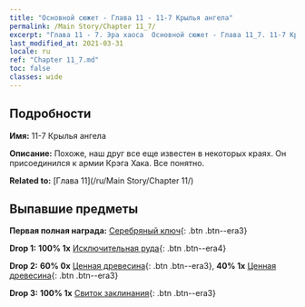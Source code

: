 ```yaml
---
title: "Основной сюжет - Глава 11 - 11-7 Крылья ангела"
permalink: /Main Story/Chapter 11_7/
excerpt: "Глава 11 - 7. Эра хаоса  Основной сюжет - Глава 11_7. 11-7 Крылья ангела"
last_modified_at: 2021-03-31
locale: ru
ref: "Chapter 11_7.md"
toc: false
classes: wide
---
```


## Подробности

 **Имя:** 11-7 Крылья ангела

 **Описание:** Похоже, наш друг все еще известен в некоторых краях. Он присоединился к армии Крэга Хака. Все понятно.

 **Related to:** [Глава 11](/ru/Main Story/Chapter 11/)

## Выпавшие предметы

 **Первая полная награда:** [Серебряный ключ](/ru/Items/con_693/){: .btn .btn--era3}

 **Drop 1:** **100% 1x** [Исключительная руда](/ru/Items/mat_33/){: .btn .btn--era4}

 **Drop 2:** **60% 0x** [Ценная древесина](/ru/Items/mat_27/){: .btn .btn--era3}, **40% 1x** [Ценная древесина](/ru/Items/mat_27/){: .btn .btn--era3}

 **Drop 3:** **100% 1x** [Свиток заклинания](/ru/Items/con_694/){: .btn .btn--era3}

